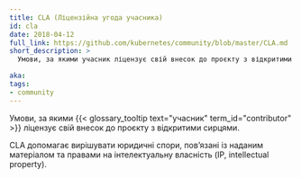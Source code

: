 ```yaml
---
title: CLA (Ліцензійна угода учасника)
id: cla
date: 2018-04-12
full_link: https://github.com/kubernetes/community/blob/master/CLA.md
short_description: >
  Умови, за якими учасник ліцензує свій внесок до проєкту з відкритими сирцями.

aka: 
tags:
- community
---
```

 Умови, за якими {{< glossary_tooltip text="учасник" term_id="contributor" >}} ліцензує свій внесок до проєкту з відкритими сирцями.

<!--more--> 

CLA допомагає вирішувати юридичні спори, повʼязані із наданим матеріалом та правами на інтелектуальну власність (IP, intellectual property).
